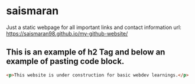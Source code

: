 # saismaran
Just a static webpage for all important links and contact information
url: https://saismaran98.github.io/my-github-website/
## This is an example of h2 Tag and below an example of pasting code block. 
```html
<p>This website is under construction for basic webdev learnings.</p>
```
